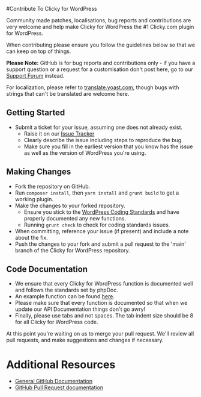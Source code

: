 #Contribute To Clicky for WordPress

Community made patches, localisations, bug reports and contributions are very welcome and help make Clicky for WordPress the #1 Clicky.com plugin for WordPress.

When contributing please ensure you follow the guidelines below so that we can keep on top of things.

__Please Note:__ GitHub is for bug reports and contributions only - if you have a support question or a request for a customisation don't post here, go to our [Support Forum](http://wordpress.org/support/plugin/clicky) instead.

For localization, please refer to [translate.yoast.com](http://translate.yoast.com/projects/clicky-wordpress-plugin), though bugs with strings that can't be translated are welcome here.

## Getting Started

* Submit a ticket for your issue, assuming one does not already exist.
  * Raise it on our [Issue Tracker](https://github.com/Yoast/clicky/issues)
  * Clearly describe the issue including steps to reproduce the bug.
  * Make sure you fill in the earliest version that you know has the issue as well as the version of WordPress you're using.

## Making Changes

* Fork the repository on GitHub.
* Run `composer install`, then `yarn install` and `grunt build` to get a working plugin.
* Make the changes to your forked repository.
  * Ensure you stick to the [WordPress Coding Standards](http://codex.wordpress.org/WordPress_Coding_Standards) and have properly documented any new functions.
  * Running `grunt check` to check for coding standards issues.
* When committing, reference your issue (if present) and include a note about the fix.
* Push the changes to your fork and submit a pull request to the 'main' branch of the Clicky for WordPress repository.

## Code Documentation

* We ensure that every Clicky for WordPress function is documented well and follows the standards set by phpDoc.
* An example function can be found [here](https://gist.github.com/jdevalk/5574677).
* Please make sure that every function is documented so that when we update our API Documentation things don't go awry!
* Finally, please use tabs and not spaces. The tab indent size should be 8 for all Clicky for WordPress code.

At this point you're waiting on us to merge your pull request. We'll review all pull requests, and make suggestions and changes if necessary.

# Additional Resources
* [General GitHub Documentation](http://help.github.com/)
* [GitHub Pull Request documentation](http://help.github.com/send-pull-requests/)